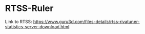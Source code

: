 # RTSS-Ruler

Link to RTSS: https://www.guru3d.com/files-details/rtss-rivatuner-statistics-server-download.html
